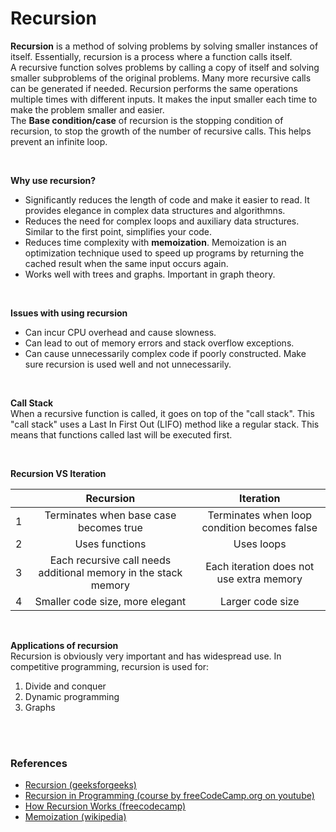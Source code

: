 # Recursion
**Recursion** is a method of solving problems by solving smaller instances of itself. Essentially, recursion is a process where a function calls itself.  
A recursive function solves problems by calling a copy of itself and solving smaller subproblems of the original problems. Many more recursive calls can be generated if needed. Recursion performs the same operations multiple times with different inputs. It makes the input smaller each time to make the problem smaller and easier.  
The **Base condition/case** of recursion is the stopping condition of recursion, to stop the growth of the number of recursive calls. This helps prevent an infinite loop.  

<br>

**Why use recursion?**  
- Significantly reduces the length of code and make it easier to read. It provides elegance in complex data structures and algorithmns.
- Reduces the need for complex loops and auxiliary data structures. Similar to the first point, simplifies your code.
- Reduces time complexity with **memoization**. Memoization is an optimization technique used to speed up programs by returning the cached result when the same input occurs again.
- Works well with trees and graphs. Important in graph theory.

<br>

**Issues with using recursion**  
- Can incur CPU overhead and cause slowness.
- Can lead to out of memory errors and stack overflow exceptions.
- Can cause unnecessarily complex code if poorly constructed. Make sure recursion is used well and not unnecessarily.

<br>

**Call Stack**  
When a recursive function is called, it goes on top of the "call stack".
This "call stack" uses a Last In First Out (LIFO) method like a regular stack. This means that functions called last will be executed first.

<br>

**Recursion VS Iteration**


|        | Recursion     | Iteration  |
| -------|:-------------:| :---------:|
| 1      | Terminates when base case becomes true | Terminates when loop condition becomes false      |
| 2      | Uses functions      |  Uses loops      |
| 3      | Each recursive call needs additional memory in the stack memory | Each iteration does not use extra memory|
|4| Smaller code size, more elegant| Larger code size|

<br>

**Applications of recursion**  
Recursion is obviously very important and has widespread use.
In competitive programming, recursion is used for:
1. Divide and conquer
2. Dynamic programming
3. Graphs

<br><br>
### References
- [Recursion (geeksforgeeks)](https://www.geeksforgeeks.org/recursion/)
- [Recursion in Programming (course by freeCodeCamp.org on youtube)](https://youtu.be/IJDJ0kBx2LM)
- [How Recursion Works (freecodecamp)](https://www.freecodecamp.org/news/how-recursion-works-explained-with-flowcharts-and-a-video-de61f40cb7f9/)
- [Memoization (wikipedia)](https://en.wikipedia.org/wiki/Memoization#cite_note-Norvig1991-1)

